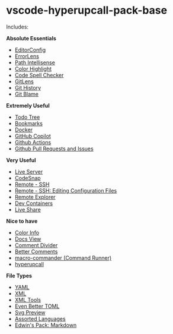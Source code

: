 # vscode-hyperupcall-pack-base

Includes:

**Absolute Essentials**

- [EditorConfig](https://marketplace.visualstudio.com/items?itemName=EditorConfig.EditorConfig)
- [ErrorLens](https://marketplace.visualstudio.com/items?itemName=usernamehw.errorlens)
- [Path Intellisense](https://marketplace.visualstudio.com/items?itemName=christian-kohler.path-intellisense)
- [Color Highlight](https://marketplace.visualstudio.com/items?itemName=naumovs.color-highlight)
- [Code Spell Checker](https://marketplace.visualstudio.com/items?itemName=streetsidesoftware.code-spell-checker)
- [GitLens](https://marketplace.visualstudio.com/items?itemName=eamodio.gitlens)
- [Git History](https://marketplace.visualstudio.com/items?itemName=donjayamanne.githistory)
- [Git Blame](https://marketplace.visualstudio.com/items?itemName=waderyan.gitblame)

**Extremely Useful**

- [Todo Tree](https://marketplace.visualstudio.com/items?itemName=Gruntfuggly.todo-tree)
- [Bookmarks](https://marketplace.visualstudio.com/items?itemName=alefragnani.Bookmarks)
- [Docker](https://marketplace.visualstudio.com/items?itemName=ms-azuretools.vscode-docker)
- [GitHub Copilot](https://marketplace.visualstudio.com/items?itemName=GitHub.copilot)
- [Github Actions](https://marketplace.visualstudio.com/items?itemName=GitHub.vscode-github-actions)
- [Github Pull Requests and Issues](https://marketplace.visualstudio.com/items?itemName=GitHub.vscode-pull-request-github)

**Very Useful**

- [Live Server](https://marketplace.visualstudio.com/items?itemName=ritwickdey.LiveServer)
- [CodeSnap](https://marketplace.visualstudio.com/items?itemName=adpyke.codesnap)
- [Remote - SSH](https://marketplace.visualstudio.com/items?itemName=ms-vscode-remote.remote-ssh)
- [Remote - SSH: Editing Configuration Files](https://marketplace.visualstudio.com/items?itemName=ms-vscode-remote.remote-ssh-edit)
- [Remote Explorer](https://marketplace.visualstudio.com/items?itemName=ms-vscode.remote-explorer)
- [Dev Containers](https://marketplace.visualstudio.com/items?itemName=ms-vscode-remote.remote-containers)
- [Live Share](https://marketplace.visualstudio.com/items?itemName=ms-vsliveshare.vsliveshare)

**Nice to have**

- [Color Info](https://marketplace.visualstudio.com/items?itemName=bierner.color-info)
- [Docs View](https://marketplace.visualstudio.com/items?itemName=bierner.docs-view)
- [Comment Divider](https://marketplace.visualstudio.com/items?itemName=stackbreak.comment-divider)
- [Better Comments](https://marketplace.visualstudio.com/items?itemName=aaron-bond.better-comments)
- [macro-commander (Command Runner)](https://marketplace.visualstudio.com/items?itemName=jeff-hykin.macro-commander)
- [hyperupcall](https://marketplace.visualstudio.com/items?itemName=EdwinKofler.vscode-hyperupcall)

**File Types**

- [YAML](https://marketplace.visualstudio.com/items?itemName=redhat.vscode-yaml)
- [XML](https://marketplace.visualstudio.com/items?itemName=redhat.vscode-xml)
- [XML Tools](https://marketplace.visualstudio.com/items?itemName=DotJoshJohnson.xml)
- [Even Better TOML](https://marketplace.visualstudio.com/items?itemName=tamasfe.even-better-toml)
- [Svg Preview](https://marketplace.visualstudio.com/items?itemName=SimonSiefke.svg-preview)
- [Assorted Languages](https://marketplace.visualstudio.com/items?itemName=EdwinKofler.vscode-assorted-languages)
- [Edwin's Pack: Markdown](https://marketplace.visualstudio.com/items?itemName=EdwinKofler.vscode-hyperupcall-pack-markdown)
